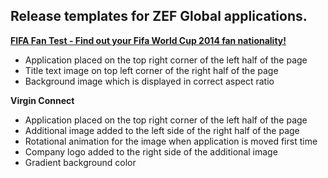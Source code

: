 Release templates for ZEF Global applications.
----------------------------------------------

[**FIFA Fan Test - Find out your Fifa World Cup 2014 fan nationality!**](http://myzef.com/fantest/index.html)

  * Application placed on the top right corner of the left half of the page
  * Title text image on top left corner of the right half of the page
  * Background image which is displayed in correct aspect ratio

**Virgin Connect**

  * Application placed on the top right corner of the left half of the page
  * Additional image added to the left side of the right half of the page
  * Rotational animation for the image when application is moved first time
  * Company logo added to the right side of the additional image
  * Gradient background color
